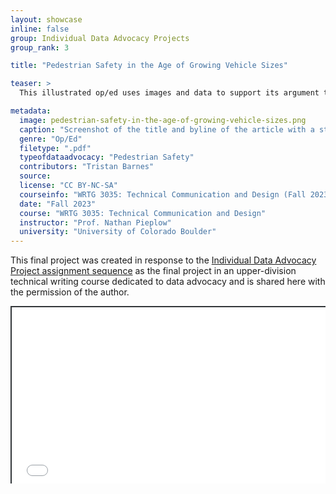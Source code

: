 ```yaml
---
layout: showcase
inline: false
group: Individual Data Advocacy Projects
group_rank: 3

title: "Pedestrian Safety in the Age of Growing Vehicle Sizes"

teaser: >
  This illustrated op/ed uses images and data to support its argument that increasing vehicle sizes have seriously impacted the safety of pedestrians. It touts the benefits of smaller cars and advocates for stricter safety measures for vehicle design in the United States.

metadata:
  image: pedestrian-safety-in-the-age-of-growing-vehicle-sizes.png
  caption: "Screenshot of the title and byline of the article with a stock image of police tape around the scene of a car accident"
  genre: "Op/Ed"
  filetype: ".pdf"
  typeofdataadvocacy: "Pedestrian Safety"
  contributors: "Tristan Barnes"
  source:
  license: "CC BY-NC-SA"
  courseinfo: "WRTG 3035: Technical Communication and Design (Fall 2023, taught by Nathan Pieplow at the University of Colorado Boulder)"
  date: "Fall 2023"
  course: "WRTG 3035: Technical Communication and Design"
  instructor: "Prof. Nathan Pieplow"
  university: "University of Colorado Boulder"
---
```


This final project was created in response to the [Individual Data Advocacy Project assignment sequence]({{site.baseurl}}/cards/individual-data-advocacy-project) as the final project in an upper-division technical writing course dedicated to data advocacy and is shared here with the permission of the author.

<div style="position: relative; padding-bottom: 56.25%; height: 0; overflow: hidden;"><iframe src="../assets/pdf/pedestrian-safety-in-the-age-of-growing-vehicle-sizes.pdf" width="100%" title="Pedestrian Safety in the Age of Growing Vehicle Sizes" style="border:2px #323639 solid; position: absolute; top: 0; left: 0; right: 0; bottom: 0; height: 100%; max-width: 100%;"></iframe></div>
